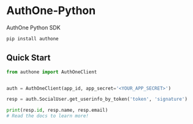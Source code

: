 # AuthOne-Python
AuthOne Python SDK

```bash
pip install authone
```


## Quick Start

```python
from authone import AuthOneClient


auth = AuthOneClient(app_id, app_secret='<YOUR_APP_SECRET>')

resp = auth.SocialUser.get_userinfo_by_token('token', 'signature')

print(resp.id, resp.name, resp.email)
# Read the docs to learn more!
```
